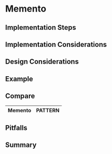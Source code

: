 # Memento



## Implementation Steps


## Implementation Considerations

    
## Design Considerations


## Example

## Compare 
Memento | PATTERN
:---:|:---:  

## Pitfalls


## Summary
